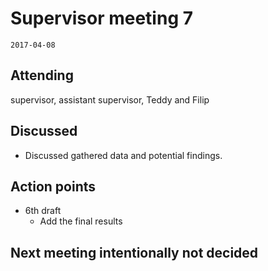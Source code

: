 # Supervisor meeting 7
`2017-04-08`
## Attending
supervisor, assistant supervisor, Teddy and Filip

## Discussed
* Discussed gathered data and potential findings.

## Action points
* 6th draft
  * Add the final results

## Next meeting intentionally not decided
